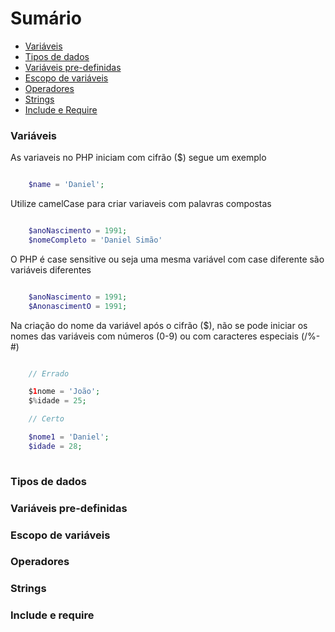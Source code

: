 # Sumário

- [Variáveis](#variáveis)
- [Tipos de dados](#tipos-de-dados)
- [Variáveis pre-definidas](#variáveis-pre-definidas)
- [Escopo de variáveis](#escopo-de-variáveis)
- [Operadores](#operadores)
- [Strings](#strings)
- [Include e Require](#include-e-require)

### Variáveis

As variaveis no PHP iniciam com cifrão ($) segue um exemplo

```php

    $name = 'Daniel';

```

Utilize camelCase para criar variaveis com palavras compostas

```php

    $anoNascimento = 1991;
    $nomeCompleto = 'Daniel Simão'

```

O PHP é case sensitive ou seja uma mesma variável com case diferente
são variáveis diferentes

```php

    $anoNascimento = 1991;
    $AnonascimentO = 1991;

```

Na criação do nome da variável após o cifrão ($), não se pode 
iniciar os nomes das variáveis com números (0-9) ou com caracteres
especiais (\/%-#)

```php

    // Errado

    $1nome = 'João';
    $%idade = 25;

    // Certo

    $nome1 = 'Daniel';
    $idade = 28;
    
```

### Tipos de dados



### Variáveis pre-definidas



### Escopo de variáveis



### Operadores



### Strings



### Include e require


